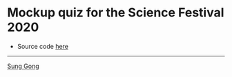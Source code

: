 # Mockup quiz for the Science Festival 2020

* Source code [here](https://github.com/sung/CamObsGynCSF2020_quiz1)

----
[Sung Gong](https://sung.github.io)
